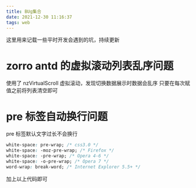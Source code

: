 ```yaml
---
title: BUg集合
date: 2021-12-30 11:16:37
tags: web
---
```


这里用来记载一些平时开发会遇到的坑，持续更新

<!-- more -->

# zorro antd 的虚拟滚动列表乱序问题

使用了 nzVirtualScroll 虚拟滚动，发现切换数据展示时数据会乱序
只要在每次赋值之前将列表清空即可

# pre 标签自动换行问题

pre 标签默认文字过长不会换行

```css
white-space: pre-wrap; /* css3.0 */
white-space: -moz-pre-wrap; /* Firefox */
white-space: -pre-wrap; /* Opera 4-6 */
white-space: -o-pre-wrap; /* Opera 7 */
word-wrap: break-word; /* Internet Explorer 5.5+ */
```

加上以上代码即可
